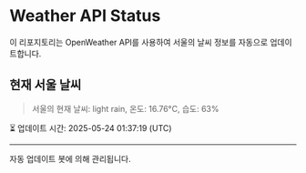 
# Weather API Status

이 리포지토리는 OpenWeather API를 사용하여 서울의 날씨 정보를 자동으로 업데이트합니다.

## 현재 서울 날씨
> 서울의 현재 날씨: light rain, 온도: 16.76°C, 습도: 63%

⏳ 업데이트 시간: 2025-05-24 01:37:19 (UTC)

---
자동 업데이트 봇에 의해 관리됩니다.

